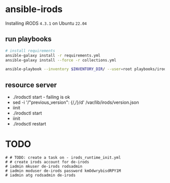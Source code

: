 # ansible-irods

Installing iRODS `4.3.1` on Ubuntu `22.04`


## run playbooks
```bash
# install requirements
ansible-galaxy install -r requirements.yml
ansible-galaxy install --force -r collections.yml

ansible-playbook --inventory $INVENTORY_DIR/ --user=root playbooks/irods/provision_irods.yml
```


## resource server
* ./irodsctl start - failing is ok
* sed -i '/"previous_version": {/,/}/d' /var/lib/irods/version.json
* iinit 
* ./irodsctl start
* iinit
* ./irodsctl restart



# TODO

    # # TODO: create a task on - irods_runtime_init.yml
    # # create irods account for de-irods
    # iadmin mkuser de-irods rodsadmin
    # iadmin moduser de-irods password kmOdwrybisdRPY1M
    # iadmin atg rodsadmin de-irods
